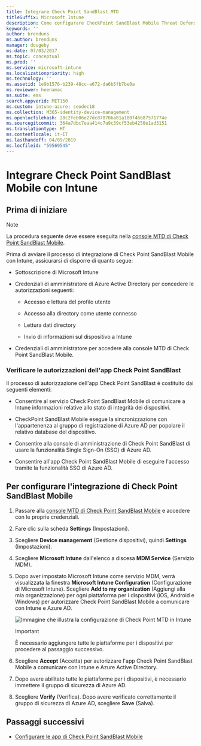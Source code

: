 ```yaml
---
title: Integrare Check Point SandBlast MTD
titleSuffix: Microsoft Intune
description: Come configurare CheckPoint SandBlast Mobile Threat Defense (MTD) con Intune per controllare l'accesso dei dispositivi mobili alle risorse aziendali.
keywords: ''
author: brenduns
ms.author: brenduns
manager: dougeby
ms.date: 07/03/2017
ms.topic: conceptual
ms.prod: ''
ms.service: microsoft-intune
ms.localizationpriority: high
ms.technology: ''
ms.assetid: 1e9b1576-b239-48cc-a672-da6b5fb7be0a
ms.reviewer: heenamac
ms.suite: ems
search.appverid: MET150
ms.custom: intune-azure; seodec18
ms.collection: M365-identity-device-management
ms.openlocfilehash: 28c2feb06e27dc87870ba81a180f46687571774e
ms.sourcegitcommit: 364a7dbc7eaa414c7a9c39cf53eb4250e1ad3151
ms.translationtype: HT
ms.contentlocale: it-IT
ms.lasthandoff: 04/09/2019
ms.locfileid: "59569545"
---
```

# <a name="integrate-check-point-sandblast-mobile-with-intune"></a>Integrare Check Point SandBlast Mobile con Intune

## <a name="before-you-begin"></a>Prima di iniziare

> [!NOTE] 
> La procedura seguente deve essere eseguita nella [console MTD di Check Point SandBlast Mobile](https://intune-4.eu1.locsec.net/).

Prima di avviare il processo di integrazione di Check Point SandBlast Mobile con Intune, assicurarsi di disporre di quanto segue:

-   Sottoscrizione di Microsoft Intune

-   Credenziali di amministratore di Azure Active Directory per concedere le autorizzazioni seguenti:

    -   Accesso e lettura del profilo utente

    -   Accesso alla directory come utente connesso

    -   Lettura dati directory

    -   Invio di informazioni sul dispositivo a Intune

-   Credenziali di amministratore per accedere alla console MTD di Check Point SandBlast Mobile.

### <a name="check-point-sandblast-app-authorization"></a>Verificare le autorizzazioni dell'app Check Point SandBlast

Il processo di autorizzazione dell'app Check Point SandBlast è costituito dai seguenti elementi:

-   Consentire al servizio Check Point SandBlast Mobile di comunicare a Intune informazioni relative allo stato di integrità dei dispositivi.

-   CheckPoint SandBlast Mobile esegue la sincronizzazione con l'appartenenza al gruppo di registrazione di Azure AD per popolare il relativo database del dispositivo.

-   Consentire alla console di amministrazione di Check Point SandBlast di usare la funzionalità Single Sign-On (SSO) di Azure AD.

-   Consentire all'app Check Point SandBlast Mobile di eseguire l'accesso tramite la funzionalità SSO di Azure AD.

## <a name="to-set-up-check-point-sandblast-mobile-integration"></a>Per configurare l'integrazione di Check Point SandBlast Mobile

1.  Passare alla [console MTD di Check Point SandBlast Mobile](https://intune-4.eu1.locsec.net/) e accedere con le proprie credenziali.

2.  Fare clic sulla scheda **Settings** (Impostazioni).

3.  Scegliere **Device management** (Gestione dispositivi), quindi **Settings** (Impostazioni).

4.  Scegliere **Microsoft Intune** dall'elenco a discesa **MDM Service** (Servizio MDM).

5.  Dopo aver impostato Microsoft Intune come servizio MDM, verrà visualizzata la finestra **Microsoft Intune Configuration** (Configurazione di Microsoft Intune). Scegliere **Add to my organization** (Aggiungi alla mia organizzazione) per ogni piattaforma per i dispositivi (iOS, Android e Windows) per autorizzare Check Point SandBlast Mobile a comunicare con Intune e Azure AD.

    ![Immagine che illustra la configurazione di Check Point MTD in Intune](./media/checkpoint-MTD-1.PNG)

    > [!IMPORTANT]
    > È necessario aggiungere tutte le piattaforme per i dispositivi per procedere al passaggio successivo.

6.  Scegliere **Accept** (Accetta) per autorizzare l'app Check Point SandBlast Mobile a comunicare con Intune e Azure Active Directory.

7.  Dopo avere abilitato tutte le piattaforme per i dispositivi, è necessario immettere il gruppo di sicurezza di Azure AD.

8.  Scegliere **Verify** (Verifica). Dopo avere verificato correttamente il gruppo di sicurezza di Azure AD, scegliere **Save** (Salva).

## <a name="next-steps"></a>Passaggi successivi

- [Configurare le app di Check Point SandBlast Mobile](mtd-apps-ios-app-configuration-policy-add-assign.md)

